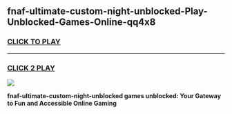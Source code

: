 
## fnaf-ultimate-custom-night-unblocked-Play-Unblocked-Games-Online-qq4x8
<h3>
<a href="https://premium76.site?title=fnaf-ultimate-custom-night-unblocked&ref=25A">CLICK TO PLAY</a></h3>
<hr>

<h3>
<a href="https://premium76.site?title=fnaf-ultimate-custom-night-unblocked&ref=25A">CLICK 2 PLAY</a>
  
</h3>

<a href="https://premium76.site?title=fnaf-ultimate-custom-night-unblocked&ref=25A"><img src="https://clearcache.store/games.png"></a>


**fnaf-ultimate-custom-night-unblocked games unblocked: Your Gateway to Fun and Accessible Online Gaming**
